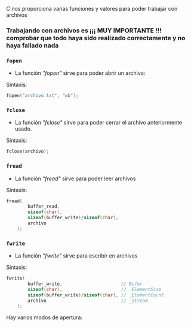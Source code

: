 C nos proporciona varias funciones y valores para poder trabajar con archivos
### Trabajando con archivos es ¡¡¡ MUY IMPORTANTE !!! comprobar que todo haya sido realizado correctamente y no haya fallado nada

### ``fopen``

- La función *"fopen"* sirve para poder abrir un archivo:

Sintaxis:

```c
fopen("archivo.txt", "wb");
```

### ``fclose``

- La función *"fclose"* sirve para poder cerrar el archivo anteriormente usado.

Sintaxis: 

```c
fclose(archivo);
```
### ``fread``

- La función *"fread"* sirve para poder leer archivos 

Sintaxis: 

```c
fread(
        buffer_read,  
        sizeof(char),   
        sizeof(buffer_write)/sizeof(char), 
        archivo
    );
```

### ``fwrite``

- La función *"fwrite"* sirve para escribir en archivos

Sintaxis:

```c
fwrite(
        buffer_write,                      // Bufer
        sizeof(char),                      // _ElementSize 
        sizeof(buffer_write)/sizeof(char), // _ElementCount 
        archivo                            // _Stream
    );
```


Hay varios modos de apertura:
